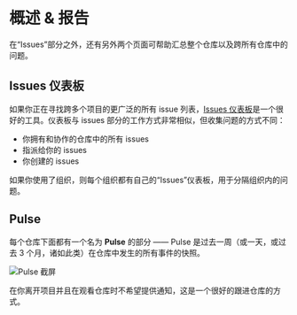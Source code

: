 # 概述 & 报告

在“Issues”部分之外，还有另外两个页面可帮助汇总整个仓库以及跨所有仓库中的问题。

## Issues 仪表板

如果你正在寻找跨多个项目的更广泛的所有 issue 列表，[Issues 仪表板](https://github.com/issues)是一个很好的工具。仪表板与 issues 部分的工作方式非常相似，但收集问题的方式不同：

* 你拥有和协作的仓库中的所有 issues
* 指派给你的 issues
* 你创建的 issues

如果你使用了组织，则每个组织都有自己的“Issues”仪表板，用于分隔组织内的问题。

## Pulse

每个仓库下面都有一个名为 **Pulse** 的部分 —— Pulse 是过去一周（或一天，或过去 3 个月，诸如此类）在仓库中发生的所有事件的快照。

![Pulse &#x622A;&#x5C4F;](https://guides.github.com/features/issues/pulse.png)

在你离开项目并且在观看仓库时不希望提供通知，这是一个很好的跟进仓库的方式。

